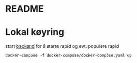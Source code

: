# README

# Lokal køyring

start [backend](https://github.com/navikt/hm-soknad-api) for å starte rapid og evt. populere rapid

```
docker-compose -f docker-compose/docker-compose.yaml up

```
